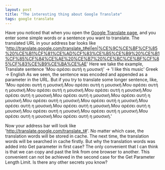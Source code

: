 ```yaml
---
layout: post
title: "The interesting thing about Google Translate"
tags: google translate
---
```


Have you noticed that when you open the <a href="http://translate.google.com">Google Translate page</a>, and you enter some simple words or a sentence you want to translate.
The translated URL in your address bar looks like 
'http://translate.google.com/translate_t#el|en|%CE%9C%CE%BF%CF%85%20%CE%B1%CF%81%CE%AD%CF%83%CE%B5%CE%B9%20%CE%B1%CF%85%CF%84%CE%AE%20%CE%B7%20%CE%BC%CE%BF%CF%85%CF%83%CE%B9%CE%BA%CE%AE'
Here we take the example, 
Translate sentence 'Μου αρέσει αυτή η μουσική' -> 'I like this music'
Greek -> English
As we seen, the sentence was encoded and appended as a parameter in the URL.
But if you try to translate some longer sentence, like,
'Μου αρέσει αυτή η μουσική.Μου αρέσει αυτή η μουσική.Μου αρέσει αυτή η μουσική.Μου αρέσει αυτή η μουσική.Μου αρέσει αυτή η μουσική.Μου αρέσει αυτή η μουσική.Μου αρέσει αυτή η μουσική.Μου αρέσει αυτή η μουσική.Μου αρέσει αυτή η μουσική.Μου αρέσει αυτή η μουσική.Μου αρέσει αυτή η μουσική.Μου αρέσει αυτή η μουσική.Μου αρέσει αυτή η μουσική.Μου αρέσει αυτή η μουσική.Μου αρέσει αυτή η μουσική.Μου αρέσει αυτή η μουσική.Μου αρέσει αυτή η μουσική.'

Now your address bar will look like 'http://translate.google.com/translate_t#'. 
No matter which case, the translation words will be stored in cache. The next time, the translation words will be searched in cache firstly. 
But why the translation words was added into Get parameter in first case? The only convenient that I can think is that we can copy and past the link from one browser to another. This convenient can not be achieved in the second case for the Get Parameter Length Limit. Is there any other secrets you know?
